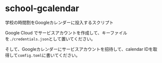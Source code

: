 # school-gcalendar
学校の時間割をGoogleカレンダーに投入するスクリプト

Google Cloud でサービスアカウントを作成して、キーファイルを`./credentials.json`として置いてください。

そして、Googleカレンダーにサービスアカウントを招待して、calendar IDを取得して`comfig.toml`に書いてください。
